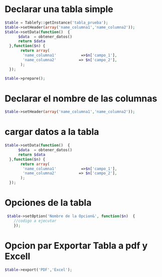 # Declarar una tabla simple


```php
$table = Tablefy::getInstance('tabla_prueba');
$table->setHeader(array('name_columna1','name_columna2'));
$table->setData(function()  {
	  $data  = obtener_datos()
      return $data
  },function($n) {
       return array(
        'name_columna1'           =>$n['campo_1'],
        'name_columna2'          => $n['campo_2'],
       );
  });

$table->prepare();


```
# Declarar el nombre de las columnas
```php
$table->setHeader(array('name_columna1','name_columna2'));

```

# cargar datos a la tabla
```php
$table->setData(function()  {
	  $data  = obtener_datos()
      return $data
  },function($n) {
       return array(
        'name_columna1'           =>$n['campo_1'],
        'name_columna2'          => $n['campo_2'],
       );
  });

```

# Opciones de la tabla
```php
 $table->setOption('Nombre de la Opcion&', function($n)  {
    //codigo a ejecutar
    });

 ```


# Opcion par Exportar Tabla a pdf y Excell
```php
$table->export('PDF','Excel');

```


